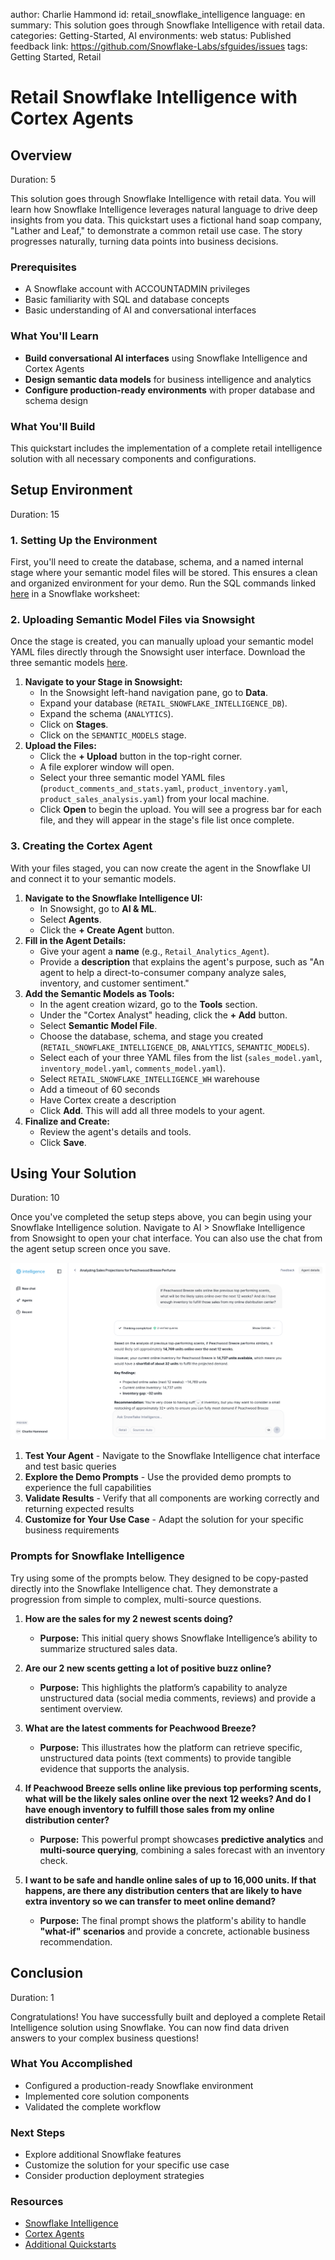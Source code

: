 author: Charlie Hammond
id: retail_snowflake_intelligence
language: en
summary: This solution goes through Snowflake Intelligence with retail data.
categories: Getting-Started, AI
environments: web
status: Published
feedback link: https://github.com/Snowflake-Labs/sfguides/issues
tags: Getting Started, Retail

# Retail Snowflake Intelligence with Cortex Agents
<!-- ------------------------ -->
## Overview

Duration: 5

This solution goes through Snowflake Intelligence with retail data. You will learn how Snowflake Intelligence leverages natural language to drive deep insights from you data. This quickstart uses a fictional hand soap company, "Lather and Leaf," to demonstrate a common retail use case. The story progresses naturally, turning data points into business decisions. 

### Prerequisites

* A Snowflake account with ACCOUNTADMIN privileges
* Basic familiarity with SQL and database concepts
* Basic understanding of AI and conversational interfaces

### What You'll Learn

* **Build conversational AI interfaces** using Snowflake Intelligence and Cortex Agents
* **Design semantic data models** for business intelligence and analytics
* **Configure production-ready environments** with proper database and schema design

### What You'll Build

This quickstart includes the implementation of a complete retail intelligence solution with all necessary components and configurations.

<!-- ------------------------ -->
## Setup Environment

Duration: 15

### **1. Setting Up the Environment**

First, you'll need to create the database, schema, and a named internal stage where your semantic model files will be stored. This ensures a clean and organized environment for your demo.
Run the SQL commands linked [here](https://github.com/Snowflake-Labs/getting_started_with_retail_snowflake_intelligence/blob/main/scripts/setup.sql) in a Snowflake worksheet:

### **2. Uploading Semantic Model Files via Snowsight**

Once the stage is created, you can manually upload your semantic model YAML files directly through the Snowsight user interface. Download the three semantic models [here](https://github.com/Snowflake-Labs/getting_started_with_retail_snowflake_intelligence/tree/main/scripts/semantic_models).

1.  **Navigate to your Stage in Snowsight:**
      * In the Snowsight left-hand navigation pane, go to **Data**.
      * Expand your database (`RETAIL_SNOWFLAKE_INTELLIGENCE_DB`).
      * Expand the schema (`ANALYTICS`).
      * Click on **Stages**.
      * Click on the `SEMANTIC_MODELS` stage.
2.  **Upload the Files:**
      * Click the **+ Upload** button in the top-right corner.
      * A file explorer window will open.
      * Select your three semantic model YAML files (`product_comments_and_stats.yaml`, `product_inventory.yaml`, `product_sales_analysis.yaml`) from your local machine.
      * Click **Open** to begin the upload. You will see a progress bar for each file, and they will appear in the stage's file list once complete.

### **3. Creating the Cortex Agent**

With your files staged, you can now create the agent in the Snowflake UI and connect it to your semantic models.
1.  **Navigate to the Snowflake Intelligence UI:**
      * In Snowsight, go to **AI & ML**.
      * Select **Agents**.
      * Click the **+ Create Agent** button.
2.  **Fill in the Agent Details:**
      * Give your agent a **name** (e.g., `Retail_Analytics_Agent`).
      * Provide a **description** that explains the agent's purpose, such as "An agent to help a direct-to-consumer company analyze sales, inventory, and customer sentiment."
3.  **Add the Semantic Models as Tools:**
      * In the agent creation wizard, go to the **Tools** section.
      * Under the "Cortex Analyst" heading, click the **+ Add** button.
      * Select **Semantic Model File**.
      * Choose the database, schema, and stage you created (`RETAIL_SNOWFLAKE_INTELLIGENCE_DB`, `ANALYTICS`, `SEMANTIC_MODELS`).
      * Select each of your three YAML files from the list (`sales_model.yaml`, `inventory_model.yaml`, `comments_model.yaml`).
      * Select `RETAIL_SNOWFLAKE_INTELLIGENCE_WH` warehouse
      * Add a timeout of 60 seconds
      * Have Cortex create a description 
      * Click **Add**. This will add all three models to your agent.
4.  **Finalize and Create:**
      * Review the agent's details and tools.
      * Click **Save**.

<!-- ------------------------ -->
## Using Your Solution

Duration: 10

Once you've completed the setup steps above, you can begin using your Snowflake Intelligence solution. Navigate to AI > Snowflake Intelligence from Snowsight to open your chat interface. You can also use the chat from the agent setup screen once you save.

![snowflake-intelligence](assets/snowflake-intelligence.png)

1. **Test Your Agent** - Navigate to the Snowflake Intelligence chat interface and test basic queries
2. **Explore the Demo Prompts** - Use the provided demo prompts to experience the full capabilities
3. **Validate Results** - Verify that all components are working correctly and returning expected results
4. **Customize for Your Use Case** - Adapt the solution for your specific business requirements

### **Prompts for Snowflake Intelligence**

Try using some of the prompts below. They designed to be copy-pasted directly into the Snowflake Intelligence chat. They demonstrate a progression from simple to complex, multi-source questions.

1.  **How are the sales for my 2 newest scents doing?**
    * **Purpose:** This initial query shows Snowflake Intelligence’s ability to summarize structured sales data.

2.  **Are our 2 new scents getting a lot of positive buzz online?**
    * **Purpose:** This highlights the platform’s capability to analyze unstructured data (social media comments, reviews) and provide a sentiment overview.

3.  **What are the latest comments for Peachwood Breeze?**
    * **Purpose:** This illustrates how the platform can retrieve specific, unstructured data points (text comments) to provide tangible evidence that supports the analysis.

4.  **If Peachwood Breeze sells online like previous top performing scents, what will be the likely sales online over the next 12 weeks? And do I have enough inventory to fulfill those sales from my online distribution center?**
    * **Purpose:** This powerful prompt showcases **predictive analytics** and **multi-source querying**, combining a sales forecast with an inventory check.

5.  **I want to be safe and handle online sales of up to 16,000 units. If that happens, are there any distribution centers that are likely to have extra inventory so we can transfer to meet online demand?**
    * **Purpose:** The final prompt shows the platform's ability to handle **"what-if" scenarios** and provide a concrete, actionable business recommendation.


<!-- ------------------------ -->
## Conclusion

Duration: 1

Congratulations! You have successfully built and deployed a complete Retail Intelligence solution using Snowflake. You can now find data driven answers to your complex business questions! 

### What You Accomplished

* Configured a production-ready Snowflake environment
* Implemented core solution components
* Validated the complete workflow

### Next Steps

* Explore additional Snowflake features
* Customize the solution for your specific use case
* Consider production deployment strategies

### Resources

* [Snowflake Intelligence](https://docs.snowflake.com/en/user-guide/snowflake-cortex/snowflake-intelligence)
* [Cortex Agents](https://docs.snowflake.com/en/user-guide/snowflake-cortex/cortex-agents)
* [Additional Quickstarts](https://quickstarts.snowflake.com/)

